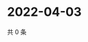 # 2022-04-03

共 0 条

<!-- BEGIN WEIBO -->
<!-- 最后更新时间 Sun Apr 03 2022 08:59:02 GMT+0800 (China Standard Time) -->

<!-- END WEIBO -->
